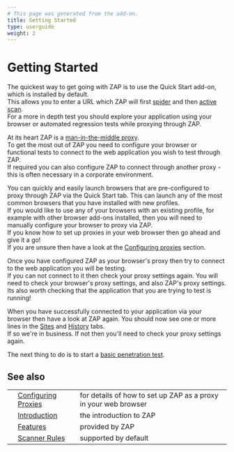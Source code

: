 ```yaml
---
# This page was generated from the add-on.
title: Getting Started
type: userguide
weight: 2
---
```


# Getting Started

The quickest way to get going with ZAP is to use the Quick Start add-on, which is installed by default.  
This allows you to enter a URL which ZAP will first [spider](/docs/desktop/start/features/spider/)
and then [active scan](/docs/desktop/start/features/ascan/).  
For a more in depth test you should explore your application using your browser or automated regression tests while proxying through ZAP.

At its heart ZAP is a [man-in-the-middle proxy](/docs/desktop/start/features/intercept/).  
To get the most out of ZAP you need to configure your browser or functional tests to connect to the web application you wish to test through ZAP.  
If required you can also configure ZAP to connect through another proxy - this is often
necessary in a corporate environment.  

You can quickly and easily launch browsers that are pre-configured to proxy through ZAP via the Quick Start tab.
This can launch any of the most common browsers that you have installed with new profiles.  
If you would like to use any of your browsers with an existing profile, for example with other browser add-ons installed,
then you will need to manually configure your browser to proxy via ZAP.  
If you know how to set up proxies in your web browser then go ahead and give it a go!  
If you are unsure then have a look at the [Configuring proxies](/docs/desktop/start/proxies/)
section.

Once you have configured ZAP as your browser's proxy then try to connect to the web application
you will be testing.  
If you can not connect to it then check your proxy settings again. You will need to check your
browser's proxy settings, and also ZAP's proxy settings.   
Its also worth checking that the application that you are trying to test is running!

When you have successfully connected to your application via your browser then have a look at ZAP
again. You should now see one or more lines in the [Sites](/docs/desktop/ui/tabs/sites/) and
[History](/docs/desktop/ui/tabs/history/) tabs.  
If so we're in business. If not then you'll need to check your proxy settings again.

The next thing to do is to start a
[basic penetration test](/docs/desktop/start/pentest/).  

## See also

|   |                                                     |                                                                 |
|---|-----------------------------------------------------|-----------------------------------------------------------------|
|   | [Configuring Proxies](/docs/desktop/start/proxies/) | for details of how to set up ZAP as a proxy in your web browser |
|   | [Introduction](/docs/desktop/)                      | the introduction to ZAP                                         |
|   | [Features](/docs/desktop/start/features/)           | provided by ZAP                                                 |
|   | [Scanner Rules](/docs/desktop/start/checks/)        | supported by default                                            |
